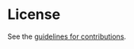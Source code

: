 # License

See the
[guidelines for contributions](https://github.com/yaroslavros/tls-wimse-cert-hint/blob/main/CONTRIBUTING.md).
